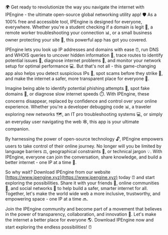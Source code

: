 🌍 Get ready to revolutionize the way you navigate the internet with IPEngine - the ultimate open-source global networking utility app! 🛡️ As a 100% free and accessible tool, IPEngine is designed for everyone, everywhere. Whether you're a student checking if a domain is legit 🔎, a remote worker troubleshooting your connection 📊, or a small business owner protecting your site 💼, this powerful app has got you covered.

IPEngine lets you look up IP addresses and domains with ease ⏰, run DNS and WHOIS queries to uncover hidden information 📄, trace routes to identify potential issues 👀, diagnose internet problems 🔧, and monitor your network setup for optimal performance 💻. But that's not all - this game-changing app also helps you detect suspicious IPs 🚨, spot scams before they strike 💸, and make the internet a safer, more transparent place for everyone 🌟.

Imagine being able to identify potential phishing attempts 🔴, spot fake domains 🚫, or diagnose slow internet speeds ⏱️. With IPEngine, these concerns disappear, replaced by confidence and control over your online experience. Whether you're a developer debugging code 📊, a traveler exploring new networks 🗺️, an IT pro troubleshooting systems 💻, or simply an everyday user navigating the web 🕸️, this app is your ultimate companion.

By harnessing the power of open-source technology 🔓, IPEngine empowers users to take control of their online journey. No longer will you be limited by language barriers ⚖️, geographical constraints 📍, or technical jargon 💡. With IPEngine, everyone can join the conversation, share knowledge, and build a better internet - one IP at a time 🚀.

So why wait? Download IPEngine from our website [https://www.ipengine.xyz](https://www.ipengine.xyz) today ⏰ and start exploring the possibilities. Share it with your friends 👫, online communities 💬, and social networks 📱 to help build a safer, smarter internet for all. Together, let's make the world wide web a more inclusive, trustworthy, and empowering space - one IP at a time 🔜.

Join the IPEngine community and become part of a movement that believes in the power of transparency, collaboration, and innovation 💪. Let's make the internet a better place for everyone 🌎. Download IPEngine now and start exploring the endless possibilities! ⏰